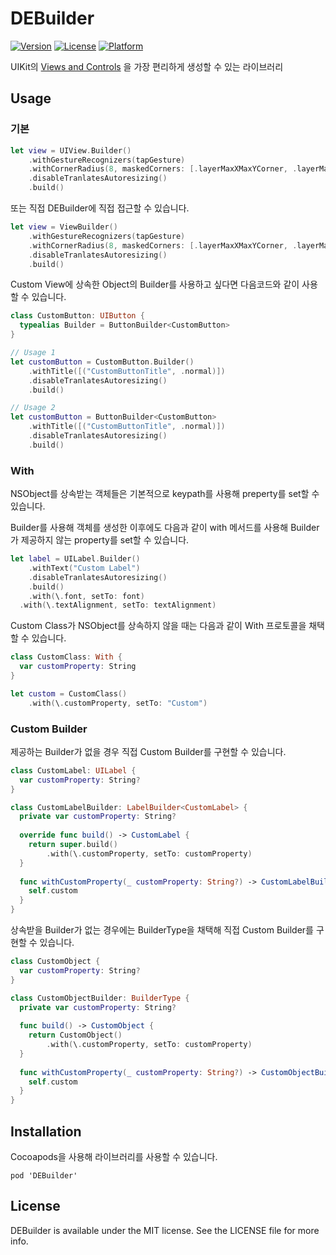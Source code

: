 # DEBuilder
[![Version](https://img.shields.io/cocoapods/v/DEBuilder.svg?style=flat)](https://cocoapods.org/pods/DEBuilder)
[![License](https://img.shields.io/cocoapods/l/DEBuilder.svg?style=flat)](https://cocoapods.org/pods/DEBuilder)
[![Platform](https://img.shields.io/cocoapods/p/DEBuilder.svg?style=flat)](https://cocoapods.org/pods/DEBuilder)

UIKit의 [Views and Controls](https://developer.apple.com/documentation/uikit/views_and_controls) 을 가장 편리하게 생성할 수 있는 라이브러리



## Usage

### 기본 

```swift
let view = UIView.Builder()
	.withGestureRecognizers(tapGesture)
	.withCornerRadius(8, maskedCorners: [.layerMaxXMaxYCorner, .layerMaxXMinYCorner])
	.disableTranlatesAutoresizing()
	.build()
```

또는 직접 DEBuilder에 직접 접근할 수 있습니다.

```swift
let view = ViewBuilder()
	.withGestureRecognizers(tapGesture)
	.withCornerRadius(8, maskedCorners: [.layerMaxXMaxYCorner, .layerMaxXMinYCorner])
	.disableTranlatesAutoresizing()
	.build()
```

Custom View에 상속한 Object의 Builder를 사용하고 싶다면 다음코드와 같이 사용할 수 있습니다.

```swift
class CustomButton: UIButton {
  typealias Builder = ButtonBuilder<CustomButton>
}

// Usage 1
let customButton = CustomButton.Builder()
	.withTitle([("CustomButtonTitle", .normal)])
	.disableTranlatesAutoresizing()
	.build()

// Usage 2
let customButton = ButtonBuilder<CustomButton>
	.withTitle([("CustomButtonTitle", .normal)])
	.disableTranlatesAutoresizing()
	.build()
```



### With

NSObject를 상속받는 객체들은 기본적으로 keypath를 사용해 preperty를 set할 수 있습니다.

Builder를 사용해 객체를 생성한 이후에도 다음과 같이 with 메서드를 사용해 Builder가 제공하지 않는 property를 set할 수 있습니다.

```swift
let label = UILabel.Builder()
	.withText("Custom Label")
	.disableTranlatesAutoresizing()
	.build()
	.with(\.font, setTo: font)
  .with(\.textAlignment, setTo: textAlignment)
```

Custom Class가 NSObject를 상속하지 않을 때는 다음과 같이 With 프로토콜을 채택할 수 있습니다.

```swift
class CustomClass: With {
  var customProperty: String
}

let custom = CustomClass()
	.with(\.customProperty, setTo: "Custom")
```



### Custom Builder

제공하는 Builder가 없을 경우 직접 Custom Builder를 구현할 수 있습니다.

```swift
class CustomLabel: UILabel {
  var customProperty: String?
}

class CustomLabelBuilder: LabelBuilder<CustomLabel> {
  private var customProperty: String?
  
  override func build() -> CustomLabel {
    return super.build()
    	.with(\.customProperty, setTo: customProperty)
  }
  
  func withCustomProperty(_ customProperty: String?) -> CustomLabelBuilder {
    self.custom
  }
}
```

상속받을 Builder가 없는 경우에는 BuilderType을 채택해 직접 Custom Builder를 구현할 수 있습니다.

```swift
class CustomObject {
  var customProperty: String?
}

class CustomObjectBuilder: BuilderType {
  private var customProperty: String?
  
  func build() -> CustomObject {
    return CustomObject()
    	.with(\.customProperty, setTo: customProperty)
  }
  
  func withCustomProperty(_ customProperty: String?) -> CustomObjectBuilder {
    self.custom
  }
}
```



## Installation

Cocoapods을 사용해 라이브러리를 사용할 수 있습니다.

```
pod 'DEBuilder'
```



## License

DEBuilder is available under the MIT license. See the LICENSE file for more info.